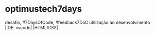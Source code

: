 # optimustech7days
desafio, #7DaysOfCode, #feedback7DoC
utilização ao desenvolvimento
|IDE: vscode|
|HTML/CSS|
